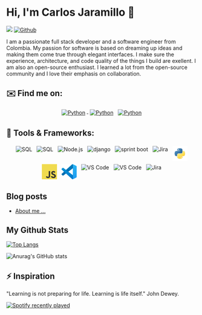 # Hi, I'm Carlos Jaramillo 👋

![](https://visitor-badge.laobi.icu/badge?page_id=carlosaj18.carlosaj18)
[![Github](https://img.shields.io/github/followers/carlosaj18?label=Follow&style=social)](https://github.com/carlosaj18)

I am a passionate full stack developer and a software engineer from Colombia. My passion for software is based on dreaming up ideas and making them come true through elegant interfaces. I make sure the experience, architecture, and code quality of the things I build are exellent. I am also an open-source enthusiast. I learned a lot from the open-source community and I love their emphasis on collaboration. 

## ✉️ Find me on:

<p align="center">
 <a href="https://github.com/Carlosaj18" target="_blank" rel="noopener noreferrer"> <img src="https://user-images.githubusercontent.com/62365628/194740069-f1688efc-8e23-41a8-93df-ddb4ff23c26e.png" alt="Python" height="40" style="vertical-align:top; margin:4px"> </a>
 <a href="https://www.linkedin.com/in/carlos-jaramillo-full-stack-developer/" target="_blank" rel="noopener noreferrer"> <img src="https://user-images.githubusercontent.com/62365628/194739705-0ee4a9d6-f0bc-4f6c-8c61-f4185af50ab6.svg" alt="Python" height="40" style="vertical-align:top; margin:4px"></a>
 <a href="mailto:cjaramilloportilla@gmail.com"> <img src="https://user-images.githubusercontent.com/62365628/194740134-6564925a-8315-4f20-8849-6fef859ebb05.png" alt="Python" height="40" style="vertical-align:top; margin:4px"></a>
</p
<br />

## 🧰 Tools & Frameworks:
 
<p align="center">
 
 <img src="https://user-images.githubusercontent.com/62365628/194740797-8fc2e51b-2662-4e6e-a808-c18c65d9b599.png" alt="SQL" height="40" style="vertical-align:top; margin:4px">
 <img src="https://user-images.githubusercontent.com/62365628/194740896-2073b8d4-c741-4659-8696-7f6c65c6bda5.png" alt="SQL" height="40" style="vertical-align:top; margin:4px">


 <img src="https://user-images.githubusercontent.com/62365628/194740033-c449b847-1e2e-4b45-b194-ece1dd85abdc.png" alt="Node.js" height="40" style="vertical-align:top; margin:4px">
<img src="https://user-images.githubusercontent.com/62365628/194740345-b7ef03cb-de7d-48af-884b-fc7a94b5c9b8.png" alt="django" height="40" style="vertical-align:top; margin:4px">
<img src="https://user-images.githubusercontent.com/62365628/194740751-293c9f64-2ea2-4270-ba63-94fbb773858d.png" alt="sprint boot" height="40" style="vertical-align:top; margin:4px">
 <img src="https://user-images.githubusercontent.com/62365628/194740673-d2727201-deb4-4f2d-a332-0d0b262f9f53.png" alt="Jira " height="40" style="vertical-align:top; margin:4px">
 

<img src="https://raw.githubusercontent.com/github/explore/80688e429a7d4ef2fca1e82350fe8e3517d3494d/topics/python/python.png" alt="Python" height="40" style="vertical-align:top; margin:4px">
 <img src="https://raw.githubusercontent.com/github/explore/80688e429a7d4ef2fca1e82350fe8e3517d3494d/topics/javascript/javascript.png" alt="Javascript" height="40" style="vertical-align:top; margin:4px">
<img src="https://raw.githubusercontent.com/github/explore/80688e429a7d4ef2fca1e82350fe8e3517d3494d/topics/visual-studio-code/visual-studio-code.png" alt="VS Code" height="40" style="vertical-align:top; margin:4px">

<img src="https://user-images.githubusercontent.com/62365628/194739636-bede2b60-f3b1-4627-91a5-d7b0b1adaf67.png" alt="VS Code" height="40" style="vertical-align:top; margin:4px">
<img src="https://user-images.githubusercontent.com/62365628/194739647-783bd9b8-ff0b-40a8-b2ff-a871881b59cb.png" alt="VS Code" height="40" style="vertical-align:top; margin:4px">
 <img src="https://user-images.githubusercontent.com/62365628/194740612-28f4f4c4-d7a3-4bff-92e4-6ac11fe1ec2c.svg" alt="Jira " height="40" style="vertical-align:top; margin:4px">
</p>

## Blog posts
<!-- BLOG-POST-LIST:START -->
- [About me ...](https://dev.to/carlosaj18/testing-38j3)
<!-- BLOG-POST-LIST:END -->

## My Github Stats

[![Top Langs](https://github-readme-stats.vercel.app/api/top-langs/?username=carlosaj18&layout=compact&theme=radical)](https://github.com/anuraghazra/github-readme-stats)

![Anurag's GitHub stats](https://github-readme-stats.vercel.app/api?username=carlosaj18&show_icons=true&theme=algolia)

## ⚡ Inspiration
"Learning is not preparing for life. Learning is life itself." John Dewey.


[![Spotify recently played](https://spotify-recently-played-readme.vercel.app/api?user=31b5ispwn4x2hekh6aael3vcnjia)](https://open.spotify.com/user/31b5ispwn4x2hekh6aael3vcnjia)
